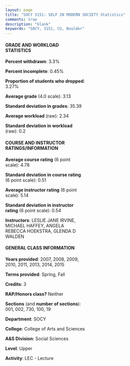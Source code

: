 ```yaml
---
layout: page
title: "SOCY 3151: SELF IN MODERN SOCIETY Statistics"
comments: true
description: "blank"
keywords: "SOCY, 3151, CU, Boulder"
--- 
```

<head>
<script src="https://ajax.googleapis.com/ajax/libs/jquery/2.1.3/jquery.min.js"></script>
<script src="https://dl.dropboxusercontent.com/s/pc42nxpaw1ea4o9/highcharts.js?dl=0"></script>
<!-- <script src="../assets/js/highcharts.js"></script> -->
<style type="text/css">@font-face {
	font-family: "Bebas Neue";
	src: url(https://www.filehosting.org/file/details/544349/BebasNeue%20Regular.otf) format("opentype");
	}
	h1.Bebas { 
		font-family: "Bebas Neue", Verdana, Tahoma;
	}
</style>
</head>
<body>
	<div id="container" style="float: right; width: 45%; height: 88%; margin-left: 2.5%; margin-right: 2.5%;"></div>
	<script language="JavaScript">
		$(document).ready(function() {
		var chart = {type: 'column'};
		var title = {text: 'Grade Distribution'};
		var xAxis = {categories: ['A','B','C','D','F'],crosshair: true};
		var yAxis = {min: 0,title: {text: 'Percentage'}};
		var tooltip = {headerFormat: '<center><b><span style="font-size:20px">{point.key}</span></b></center>',
		               pointFormat: '<td style="padding:0"><b>{point.y:.1f}%</b></td>',
		               footerFormat: '</table>',shared: true,useHTML: true};
		var plotOptions = {column: {pointPadding: 0.0,borderWidth: 0}};  
		var credits = {enabled: false};var series= [{name: 'Percent',data: [35.68,42.48,16.03,2.85,2.85,]}];
		var json = {};
		json.chart = chart;
		json.title = title;
		json.tooltip = tooltip;
		json.xAxis = xAxis;
		json.yAxis = yAxis;  
		json.series = series;
		json.plotOptions = plotOptions;  
		json.credits = credits;
		$('#container').highcharts(json);
	});
	</script>
</body>
			   
#### GRADE AND WORKLOAD STATISTICS

**Percent withdrawn**: 3.3%

**Percent incomplete**: 0.45%

**Proportion of students who dropped**: 3.27%

**Average grade** (4.0 scale): 3.13

**Standard deviation in grades**: 35.39

**Average workload** (raw): 2.34

**Standard deviation in workload** (raw): 0.2

#### COURSE AND INSTRUCTOR RATINGS/INFORMATION

**Average course rating** (6 point scale): 4.78

**Standard deviation in course rating** (6 point scale): 0.51

**Average instructor rating** (6 point scale): 5.14

**Standard deviation in instructor rating** (6 point scale): 0.54

**Instructors**: LESLIE JANE IRVINE, MICHAEL HAFFEY, ANGELA REBECCA HOEKSTRA, GLENDA D WALDEN

#### GENERAL CLASS INFORMATION

**Years provided**: 2007, 2008, 2009, 2010, 2011, 2013, 2014, 2015

**Terms provided**: Spring, Fall

**Credits**: 3

**RAP/Honors class?** Neither

**Sections** (and **number of sections**): 001, 002, 730, 100, 19

**Department**: SOCY

**College**: College of Arts and Sciences

**A&S Division**: Social Sciences

**Level**: Upper

**Activity**: LEC - Lecture